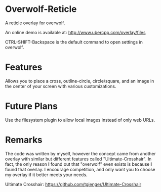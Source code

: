 Overwolf-Reticle
================

A reticle overlay for overwolf.

An online demo is available at: http://www.ubercpp.com/overlay/files

CTRL-SHIFT-Backspace is the default command to open settings in overwolf.


Features
========
Allows you to place a cross, outline-circle, circle/square, and an image in the
center of your screen with various customizations.


Future Plans
============
Use the filesystem plugin to allow local images instead of only web URLs.


Remarks
=======
The code was written by myself, however the concept came from another overlay
with similar but different features called "Ultimate-Crosshair".  In fact, the
only reason I found out that "overwolf" even exists is because I found that
overlay.  I encourage competition, and only want you to choose my overlay if it
better meets your needs.

Ultimate Crosshair: https://github.com/tgienger/Ultimate-Crosshair
